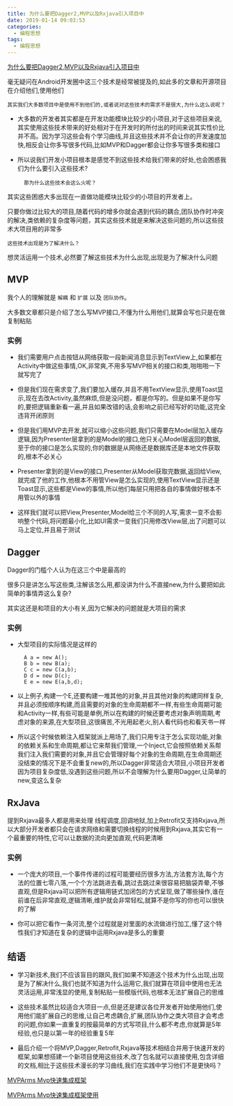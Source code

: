 ```yaml
---
title: 为什么要把Dagger2,MVP以及Rxjava引入项目中
date: 2019-01-14 09:03:53
categories:
  - 编程思想
tags:
  - 编程思想
---
```


[为什么要把Dagger2,MVP以及Rxjava引入项目中](http://www.jianshu.com/p/91c2bb8e6369)

毫无疑问在Android开发圈中这三个技术是经常被提及的,如此多的文章和开源项目在介绍他们,使用他们

	其实我们大多数项目中是使用不到他们的,或者说对这些技术的需求不是很大,为什么这么说呢？

 - 大多数的开发者其实都是在开发功能模块比较少的小项目,对于这些项目来说,其实使用这些技术带来的好处相对于在开发时的所付出的时间来说其实性价比并不高。因为学习这些会有个学习曲线,并且这些技术并不会让你的开发速度加快,相反会让你多写很多代码,比如MVP和Dagger都会让你多写很多类和接口

- 所以说我们开发小项目根本是感觉不到这些技术给我们带来的好处,也会困惑我们为什么要引入这些技术?

		那为什么这些技术会这么火呢？

其实这些困惑大多出现在一直做功能模块比较少的小项目的开发者上。

只要你做过比较大的项目,随着代码的增多你就会遇到代码的耦合,团队协作时冲突的解决,类依赖的复杂度等问题，其实这些技术就是来解决这些问题的,所以这些技术大项目用的非常多

	这些技术出现是为了解决什么？

想灵活运用一个技术,必然要了解这些技术为什么出现,出现是为了解决什么问题

## MVP ##

我个人的理解就是 `解耦` 和 `扩展` 以及 `团队协作`。

大多数文章都只是介绍了怎么写MVP接口,不懂为什么用他们,就算会写也只是在做复制粘贴

### 实例 ###

- 我们需要用户点击按钮从网络获取一段新闻消息显示到TextView上,如果都在Activity中做这些事情,OK,非常爽,不用多写MVP相关的接口和类,啪啪啪一下就写完了

- 但是我们现在需求变了,我们要加入缓存,并且不用TextView显示,使用Toast显示,现在去改Activity,虽然麻烦,但是没问题，都是你写的。但是如果不是你写的,要把逻辑重新看一遍,并且如果改错的话,会影响之前已经写好的功能,这完全违背开闭原则

- 但是我们用MVP去开发,就可以缩小这些问题,我们只需要在Model层加入缓存逻辑,因为Presenter层拿到的是Model的接口,他只关心Model层返回的数据,至于你的接口是怎么实现的,你的数据是从网络还是数据库还是本地文件获取的,根本不必关心

- Presenter拿到的是View的接口,Presenter从Model获取完数据,返回给View,就完成了他的工作,他根本不用管View是怎么实现的,使用TextView显示还是Toast显示,这些都是View的事情,所以他们每层只用把各自的事情做好根本不用管以外的事情

- 这样我们就可以把View,Presenter,Model给三个不同的人写,需求一变不会影响整个代码,将问题最小化,比如UI需求一变我们只用修改View层,出了问题可以马上定位,并且易于测试

## Dagger ##

Dagger的门槛个人认为在这三个中是最高的

很多只是讲怎么写这些类,注解该怎么用,都没讲为什么不直接new,为什么要把如此简单的事情弄这么复杂?

其实这还是和项目的大小有关,因为它解决的问题就是大项目的需求

### 实例 ###

- 大型项目的实际情况是这样的

		A a = new A();
		B b = new B(a);
		C c = new C(a,b);
		D d = new D(c);
		E e = new E(a,b,d);

- 以上例子,构建一个E,还要构建一堆其他的对象,并且其他对象的构建同样复杂,并且必须按顺序构建,而且需要的对象的生命周期都不一样,有些生命周期可能和Activity一样,有些可能是单例,所以在构建的时候还要考虑对象声明周期,考虑对象的来源,在大型项目,这很痛苦,不光用起老火,别人看代码也和看天书一样

- 所以这个时候依赖注入框架就派上用场了,我们只用专注于怎么实现功能,对象的依赖关系和生命周期,都让它来帮我们管理,一个Inject,它会按照依赖关系帮我们注入我们需要的对象,并且它会管理好每个对象的生命周期,在生命周期还没结束的情况下是不会重复new的,所以Dagger非常适合大项目,小项目开发者因为项目复杂度低,没遇到这些问题,所以不会理解为什么要用Dagger,让简单的new,变这么复杂

## RxJava ##

提到Rxjava最多人都是用来处理 线程调度,回调地狱,加上Retrofit又支持Rxjava,所以大部分开发者都只会在请求网络和需要切换线程的时候用到Rxjava,其实它有一个最重要的特性,它可以让数据的流向更加直观,代码更清晰

### 实例 ###

- 一个庞大的项目,一个事件传递的过程可能要经历很多方法,方法套方法,每个方法的位置七零八落,一个个方法跳进去看,跳过去跳过来很容易把脑袋弄晕,不够直观,但是Rxjava可以把所有逻辑用链式加闭包的方式呈现,做了哪些操作,谁在前谁在后非常直观,逻辑清晰,维护就会非常轻松,就算不是你写的你也可以很快的了解

- 你可以把它看作一条河流,整个过程就是对里面的水流做进行加工,懂了这个特性我们才知道在复杂的逻辑中运用Rxjava是多么的重要

## 结语 ##

- 学习新技术,我们不应该盲目的跟风,我们如果不知道这个技术为什么出现,出现是为了解决什么,我们也就不知道为什么运用它,我们就算在项目中使用也无法灵活运用,非常浅显的使用,复制粘贴一些模版代码,也根本无法扩展自己的思维

- 这些技术虽然比较适合大项目一点,但是还是建议各位开发者开始使用他们,使用他们能扩展自己的思维,让自己考虑耦合,扩展,团队协作之类大项目才会考虑的问题,你如果一直重复的按最简单的方式写项目,什么都不考虑,你就算是5年经验,也只是以第一年的经验重复5年

- 最后介绍一个将MVP,Dagger,Retrofit,Rxjava等技术相结合并用于快速开发的框架,如果想搭建一个新项目使用这些技术,改了包名就可以直接使用,包含详细的文档,相比于这些技术漫长的学习曲线,我们在实践中学习他们不是更快吗？

[MVPArms Mvp快速集成框架](https://github.com/JessYanCoding/MVPArms)

[MVPArms Mvp快速集成框架使用](http://www.jianshu.com/p/48e66e879061) 


